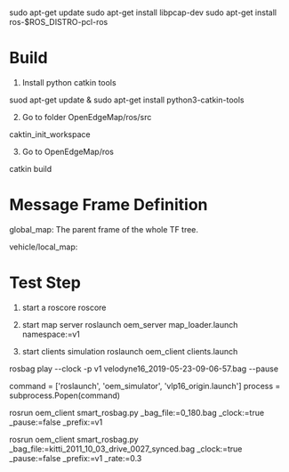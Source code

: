 # 

sudo apt-get update
sudo apt-get install libpcap-dev
sudo apt-get install ros-$ROS_DISTRO-pcl-ros


# Build

1. Install python catkin tools

suod apt-get update & sudo apt-get install python3-catkin-tools

2. Go to folder OpenEdgeMap/ros/src

caktin_init_workspace

3. Go to OpenEdgeMap/ros

catkin build

# Message Frame Definition

global_map:
    The parent frame of the whole TF tree.

vehicle/local_map:

# Test Step

1. start a roscore
roscore
2. start map server
roslaunch oem_server map_loader.launch namespace:=v1

3. start clients simulation
roslaunch oem_client clients.launch


rosbag play --clock -p v1 velodyne16_2019-05-23-09-06-57.bag --pause


command = ['roslaunch', 'oem_simulator', 'vlp16_origin.launch']
process = subprocess.Popen(command)

rosrun oem_client smart_rosbag.py _bag_file:=0_180.bag _clock:=true _pause:=false _prefix:=v1

rosrun oem_client smart_rosbag.py _bag_file:=kitti_2011_10_03_drive_0027_synced.bag _clock:=true _pause:=false _prefix:=v1 _rate:=0.3
